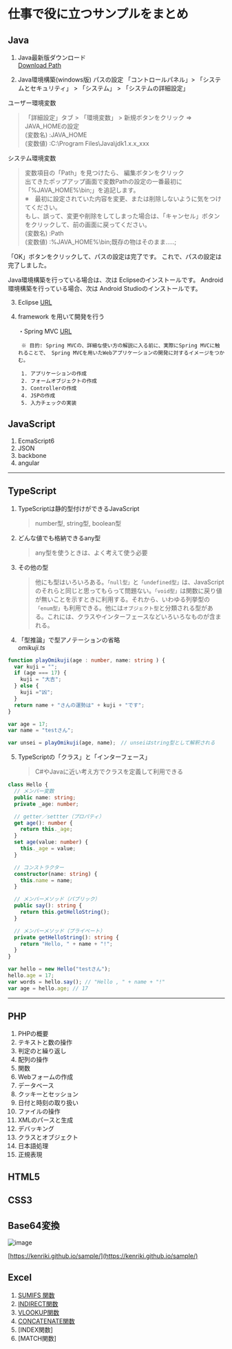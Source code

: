 # 仕事で役に立つサンプルをまとめ
## Java

1. Java最新版ダウンロード  
[Download Path](https://www.java.com/ja/download/windows-64bit.jsp)

2. Java環境構築(windows版) パスの設定
「コントロールパネル」> 「システムとセキュリティ」 > 「システム」 > 「システムの詳細設定」 
  
ユーザー環境変数  
> 「詳細設定」タブ > 「環境変数」 > 新規ボタンをクリック ⇒ JAVA_HOMEの設定  
(変数名) :JAVA_HOME  
(変数値) :C:\Program Files\Java\jdk1.x.x_xxx  
  
システム環境変数  
> 変数項目の「Path」を見つけたら、
編集ボタンをクリック  
出てきたポップアップ画面で変数Pathの設定の一番最初に「%JAVA_HOME%\bin;」を追記します。  
※　最初に設定されていた内容を変更、または削除しないように気をつけてください。  
もし、誤って、変更や削除をしてしまった場合は、「キャンセル」ボタンをクリックして、前の画面に戻ってください。  
(変数名) :Path  
(変数値) :%JAVA_HOME%\bin;既存の物はそのまま…..;  

「OK」ボタンをクリックして、パスの設定は完了です。 これで、パスの設定は完了しました。  
  
Java環境構築を行っている場合は、次は Eclipseのインストールです。
Android環境構築を行っている場合、次は Android Studioのインストールです。

3. Eclipse
        [URL](http://mergedoc.osdn.jp/)

4. framework を用いて開発を行う

   ・Spring MVC
        [URL](https://spring.io/)

        ※ 目的: Spring MVCの、詳細な使い方の解説に入る前に、実際にSpring MVCに触れることで、 Spring MVCを用いたWebアプリケーションの開発に対するイメージをつかむ。

        1. アプリケーションの作成
        2. フォームオブジェクトの作成
        3. Controllerの作成
        4. JSPの作成
        5. 入力チェックの実装

## JavaScript
1. EcmaScript6
2. JSON
3. backbone
4. angular


-----

## TypeScript
1. TypeScriptは静的型付けができるJavaScript  
    > number型, string型, boolean型
2. どんな値でも格納できるany型
    > any型を使うときは、よく考えて使う必要

3. その他の型
    > 他にも型はいろいろある。`「null型」`と`「undefined型」`は、JavaScriptのそれらと同じと思ってもらって問題ない。`「void型」`は関数に戻り値が無いことを示すときに利用する。それから、いわゆる列挙型の`「enum型」`も利用できる。他には`オブジェクト型`と分類される型がある。これには、クラスやインターフェースなどいろいろなものが含まれる。
4. 「型推論」で型アノテーションの省略  
*omikuji.ts*
```typescript
function playOmikuji(age : number, name: string ) {
  var kuji = "";
  if (age === 17) {
    kuji = "大吉";
  } else {
    kuji ="凶";
  }
  return name + "さんの運勢は" + kuji + "です";
}

var age = 17;
var name = "testさん";

var unsei = playOmikuji(age, name);　// unseiはstring型として解釈される
```
5. TypeScriptの「クラス」と「インターフェース」
   > C#やJavaに近い考え方でクラスを定義して利用できる

```typescript
class Hello {
  // メンバー変数
  public name: string;
  private _age: number;

  // getter／settter（プロパティ）
  get age(): number {
    return this._age;
  }
  set age(value: number) {
    this._age = value;
  }

  // コンストラクター
  constructor(name: string) {
    this.name = name;
  }

  // メンバーメソッド（パブリック）
  public say(): string {
    return this.getHelloString();
  }

  // メンバーメソッド（プライベート）
  private getHelloString(): string {
    return "Hello, " + name + "!";
  }
}

var hello = new Hello("testさん");
hello.age = 17;
var words = hello.say(); // "Hello , " + name + "!"
var age = hello.age; // 17
```

-----------------

## PHP  
1. PHPの概要  
2. テキストと数の操作  
3. 判定のと繰り返し  
4. 配列の操作  
5. 関数  
6. Webフォームの作成  
7. データベース  
8. クッキーとセッション  
9. 日付と時刻の取り扱い  
10. ファイルの操作  
11. XMLのパースと生成  
12. デバッキング  
13. クラスとオブジェクト  
14. 日本語処理  
15. 正規表現  

## HTML5



## CSS3


## Base64変換
![image](https://user-images.githubusercontent.com/19541785/148670383-99810817-1cc2-480b-9a53-53af6879e11a.png)

[https://kenriki.github.io/sample/](https://kenriki.github.io/sample/)



## Excel
1. [SUMIFS 関数](https://support.office.com/ja-jp/article/sumifs-関数-c9e748f5-7ea7-455d-9406-611cebce642b)
2. [INDIRECT関数](https://support.office.com/ja-jp/article/indirect-関数-474b3a3a-8a26-4f44-b491-92b6306fa261)
3. [VLOOKUP関数](https://support.office.com/ja-jp/article/vlookup-関数-0bbc8083-26fe-4963-8ab8-93a18ad188a1)
4. [CONCATENATE関数](https://support.office.com/ja-jp/article/concatenate-%E9%96%A2%E6%95%B0-8f8ae884-2ca8-4f7a-b093-75d702bea31d)
5. [INDEX関数]
6. [MATCH関数]


